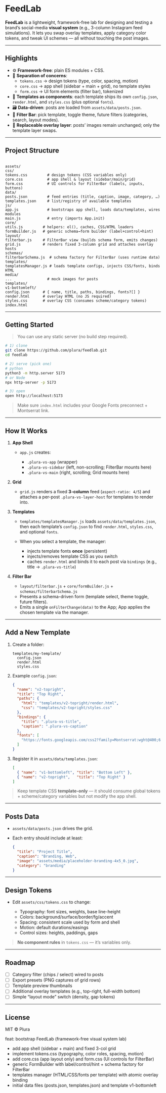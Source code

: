 # FeedLab

**FeedLab** is a lightweight, framework-free lab for designing and testing a brand’s social-media **visual system** (e.g., 3-column Instagram feed simulations). It lets you swap overlay templates, apply category color tokens, and tweak UI schemes — all without touching the post images.

---

## Highlights

- ⚙️ **Framework-free**: plain ES modules + CSS.
- 🧱 **Separation of concerns**:
  - `tokens.css` → design tokens (type, color, spacing, motion)
  - `core.css` → app shell (sidebar + main + grid), no template styles
  - `form.css` → UI form elements (filter bar), tokenized
- 🧩 **Templates as components**: each template ships its own `config.json`, `render.html`, and `styles.css` (plus optional `fonts`).
- 🗃️ **Data-driven**: posts are loaded from `assets/data/posts.json`.
- 🧭 **Filter Bar**: pick template, toggle theme, future filters (categories, search, layout modes).
- 🧪 **Replaceable overlay layer**: posts’ images remain unchanged; only the template layer swaps.

---

## Project Structure

```

assets/
css/
tokens.css         # design tokens (CSS variables only)
core.css           # app shell & layout (sidebar/main/grid)
form.css           # UI controls for FilterBar (labels, inputs, buttons)
data/
posts.json         # feed entries (title, caption, image, category, …)
templates.json     # list/registry of available templates
js/
app.js             # bootstraps app shell, loads data/templates, wires modules
main.js            # entry (imports App.init)
core/
utils.js         # helpers: el(), caches, CSS/HTML loaders
formBuilder.js   # generic schema→form builder (label+control+hint)
layout/
filterbar.js     # FilterBar view (builds schema form, emits changes)
grid.js          # renders fixed 3-column grid and attaches overlay hosts
schemas/
filterbarSchema.js  # schema factory for FilterBar (uses runtime data)
templates/
templatesManager.js # loads template configs, injects CSS/fonts, binds HTML
media/
...                # mock images for posts
templates/
v1-bottomleft/
config.json      # { name, title, paths, bindings, fonts?[] }
render.html      # overlay HTML (no JS required)
styles.css       # overlay CSS (consumes scheme/category tokens)
index.html

````

---

## Getting Started

> You can use any static server (no build step required).

```bash
# 1) clone
git clone https://github.com/plura/feedlab.git
cd feedlab

# 2) serve (pick one)
# python
python3 -m http.server 5173
# or Node
npx http-server -p 5173

# 3) open
open http://localhost:5173
````

> Make sure `index.html` includes your Google Fonts preconnect + Montserrat link.

---

## How It Works

1. **App Shell**

   * `app.js` creates:

     * `.plura-vs-app` (wrapper)
     * `.plura-vs-sidebar` (left, non-scrolling; FilterBar mounts here)
     * `.plura-vs-main` (right, scrolling; Grid mounts here)

2. **Grid**

   * `grid.js` renders a fixed **3-column** feed (`aspect-ratio: 4/5`) and attaches a per-post `.plura-vs-layer-host` for templates to render into.

3. **Templates**

   * `templates/templatesManager.js` loads `assets/data/templates.json`, then each template’s `config.json` to find `render.html`, `styles.css`, and optional `fonts`.
   * When you select a template, the manager:

     * injects template fonts **once** (persistent)
     * injects/removes template CSS as you switch
     * caches `render.html` and binds it to each post via `bindings` (e.g., title → `.plura-vs-title`)

4. **Filter Bar**

   * `layout/filterbar.js` + `core/formBuilder.js` + `schemas/filterbarSchema.js`
   * Presents a schema-driven form (template select, theme toggle, future filters).
   * Emits a single `onFilterChange(data)` to the App; App applies the chosen template via the manager.

---

## Add a New Template

1. Create a folder:

   ```
   templates/my-template/
     config.json
     render.html
     styles.css
   ```
2. Example `config.json`:

   ```json
   {
     "name": "v2-topright",
     "title": "Top Right",
     "paths": {
       "html": "templates/v2-topright/render.html",
       "css": "templates/v2-topright/styles.css"
     },
     "bindings": {
       "title": ".plura-vs-title",
       "caption": ".plura-vs-caption"
     },
     "fonts": [
       "https://fonts.googleapis.com/css2?family=Montserrat:wght@400;600&display=swap"
     ]
   }
   ```
3. Register it in `assets/data/templates.json`:

   ```json
   [
     { "name": "v1-bottomleft", "title": "Bottom Left" },
     { "name": "v2-topright",   "title": "Top Right" }
   ]
   ```

> Keep template CSS **template-only** — it should consume global tokens + scheme/category variables but not modify the app shell.

---

## Posts Data

* `assets/data/posts.json` drives the grid.
* Each entry should include at least:

  ```json
  {
    "title": "Project Title",
    "caption": "Branding, Web",
    "image": "assets/media/placeholder-branding-4x5_0.jpg",
    "category": "branding"
  }
  ```

---

## Design Tokens

* Edit `assets/css/tokens.css` to change:

  * Typography: font sizes, weights, base line-height
  * Colors: background/surface/border/fg/accent
  * Spacing: consistent scale used by form and shell
  * Motion: default durations/easings
  * Control sizes: heights, paddings, gaps

> **No component rules** in `tokens.css` — it’s variables only.

---

## Roadmap

* [ ] Category filter (chips / select) wired to posts
* [ ] Export presets (PNG captures of grid rows)
* [ ] Template preview thumbnails
* [ ] Additional overlay templates (e.g., top-right, full-width bottom)
* [ ] Simple “layout mode” switch (density, gap tokens)

---

## License

MIT © Plura






feat: bootstrap FeedLab (framework-free visual system lab)

* add app shell (sidebar + main) and fixed 3-col grid
* implement tokens.css (typography, color roles, spacing, motion)
* add core.css (app layout only) and form.css (UI controls for FilterBar)
* generic FormBuilder with label/control/hint + schema factory for FilterBar
* templates manager (HTML/CSS/fonts per template) with atomic overlay binding
* initial data files (posts.json, templates.json) and template v1-bottomleft


